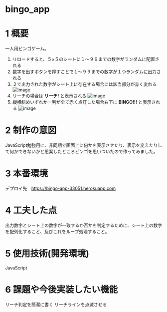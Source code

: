 # bingo_app

# 1 概要

一人用ビンゴゲーム。


1. リロードすると、５×５のシートに１〜９９までの数字がランダムに配置される
2. 数字を出すボタンを押すことで１〜９９までの数字が１つランダムに出力される
3. ２で出力された数字がシート上に存在する場合には該当部分が赤く変わる
![image](https://user-images.githubusercontent.com/75596850/109627392-edc5e100-7b84-11eb-8431-5a92fe8fe0ec.png)
4. リーチの場合は **リーチ!** と表示される
![image](https://user-images.githubusercontent.com/75596850/109627523-0cc47300-7b85-11eb-8fd9-2a72f292d7e0.png)
5. 縦横斜めいずれか一列が全て赤く点灯した場合右下に **BINGO!!!** と表示される
![image](https://user-images.githubusercontent.com/75596850/109627676-34b3d680-7b85-11eb-93e1-607673ab90e3.png)


# 2 制作の意図

JavaScript勉強用に、非同期で画面上に何かを表示させたり、表示を変えたりして何かできないかと思案したところビンゴを思いついたので作ってみました。

# 3 本番環境

デプロイ先　https://bingo-app-33051.herokuapp.com

# 4 工夫した点

出力数字とシート上の数字が一致するか否かを判定するために、シート上の数字を配列化すること、及びこれをループ処理すること。

# 5 使用技術(開発環境)

JavaScript

# 6 課題や今後実装したい機能

リーチ判定を簡潔に書く
リーチラインを点滅させる







